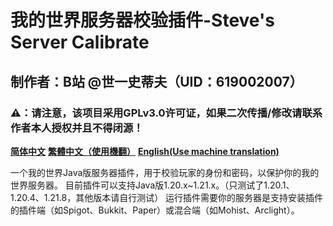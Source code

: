 # 我的世界服务器校验插件-Steve's Server Calibrate

## 制作者：B站 @世一史蒂夫（UID：619002007）

### **⚠：请注意，该项目采用GPLv3.0许可证，如果二次传播/修改请联系作者本人授权并且不得闭源！**



[**简体中文**](https://github.com/CN-Vapegirl233/McServerCalibrate/blob/main/README.md)  [**繁體中文（使用機翻）**](https://github.com/CN-Vapegirl233/McServerCalibrate/blob/main/README_zh-tr.md)  [**English(Use machine translation)**](https://github.com/CN-Vapegirl233/McServerCalibrate/blob/main/README_en.md)



一个我的世界Java版服务器插件，用于校验玩家的身份和密码，以保护你的我的世界服务器。 目前插件可以支持Java版1.20.x~1.21.x。（只测试了1.20.1、1.20.4、1.21.8，其他版本请自行测试） 运行插件需要你的服务器是支持安装插件的插件端（如Spigot、Bukkit、Paper）或混合端（如Mohist、Arclight）。



